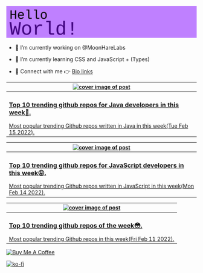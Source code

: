 [![Hello World!](https://github.com/ksenginew/ksenginew/raw/main/header.svg)](#nolink)

- 🔭 I’m currently working on @MoonHareLabs  

- 🌱 I’m currently learning CSS and JavaScript + (Types)    

- 💌 Connect with me 👉 [Bio links](https://ksengine.bio.link)

<!-- blog  posts start -->
<a href="https://dev.to/ksengine/top-10-trending-github-repos-for-java-developers-in-this-week-o20">
<table>
<thead>
<tr>
<th>
<img src="https://res.cloudinary.com/practicaldev/image/fetch/s--Magj8ayT--/c_imagga_scale,f_auto,fl_progressive,h_420,q_auto,w_1000/https://images.unsplash.com/photo-1479894127662-a987d1e38f82%3Fcrop%3Dentropy%26cs%3Dtinysrgb%26fit%3Dmax%26fm%3Djpg%26ixid%3DMnwyODI4ODF8MHwxfHJhbmRvbXx8fHx8fHx8fDE2NDQ5MjQ5NjM%26ixlib%3Drb-1.2.1%26q%3D80%26w%3D1080" alt="cover image of post" width="500px" height="auto"/>
</th>
</tr>
</thead>
<tbody>
<tr>
<td>
<h3>Top 10 trending github repos for Java developers in this week💙.</h3>
Most popular trending Github repos written in Java in this week(Tue Feb 15 2022).
</td>
</tr>
</tbody>
</table>
</a>



<a href="https://dev.to/ksengine/top-10-trending-github-repos-for-javascript-developers-in-this-week-2171">
<table>
<thead>
<tr>
<th>
<img src="https://res.cloudinary.com/practicaldev/image/fetch/s--EsSwUjDV--/c_imagga_scale,f_auto,fl_progressive,h_420,q_auto,w_1000/https://images.unsplash.com/photo-1477949331575-2763034b5fb5%3Fcrop%3Dentropy%26cs%3Dtinysrgb%26fit%3Dmax%26fm%3Djpg%26ixid%3DMnwyODI4ODF8MHwxfHJhbmRvbXx8fHx8fHx8fDE2NDQ4Mzg0OTc%26ixlib%3Drb-1.2.1%26q%3D80%26w%3D1080" alt="cover image of post" width="500px" height="auto"/>
</th>
</tr>
</thead>
<tbody>
<tr>
<td>
<h3>Top 10 trending github repos for JavaScript developers in this week😝.</h3>
Most popular trending Github repos written in JavaScript in this week(Mon Feb 14 2022).
</td>
</tr>
</tbody>
</table>
</a>



<a href="https://dev.to/ksengine/top-10-trending-github-repos-of-the-week-42a0">
<table>
<thead>
<tr>
<th>
<img src="https://res.cloudinary.com/practicaldev/image/fetch/s--GB4gA0L---/c_imagga_scale,f_auto,fl_progressive,h_420,q_auto,w_1000/https://images.unsplash.com/photo-1643132935286-ebbcd087d249%3Fcrop%3Dentropy%26cs%3Dtinysrgb%26fit%3Dmax%26fm%3Djpg%26ixid%3DMnwyODI4ODF8MHwxfHJhbmRvbXx8fHx8fHx8fDE2NDQ1Nzk0NTQ%26ixlib%3Drb-1.2.1%26q%3D80%26w%3D1080" alt="cover image of post" width="500px" height="auto"/>
</th>
</tr>
</thead>
<tbody>
<tr>
<td>
<h3>Top 10 trending github repos of the week😳.</h3>
Most popular trending Github repos in this week(Fri Feb 11 2022).
</td>
</tr>
</tbody>
</table>
</a>
<!-- blog  posts end -->

<a href="https://www.buymeacoffee.com/ksengine">
  <img src="https://cdn.buymeacoffee.com/buttons/v2/default-yellow.png" alt="Buy Me A Coffee" width="200px" height="auto"/>
</a>

[![ko-fi](https://ko-fi.com/img/githubbutton_sm.svg)](https://ko-fi.com/D1D473BME)
